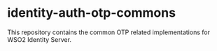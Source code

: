 # identity-auth-otp-commons
This repository contains the common OTP related implementations for WSO2 Identity Server.
